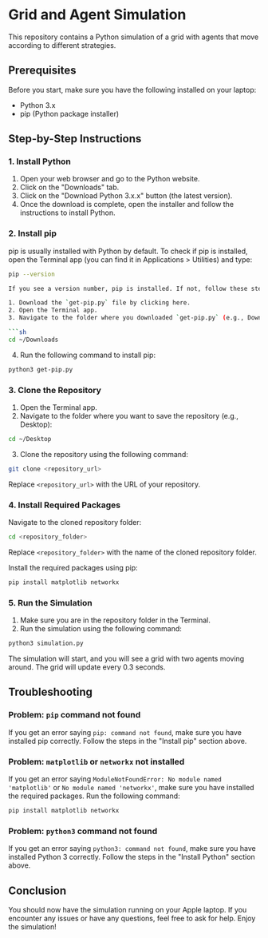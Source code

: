 # Grid and Agent Simulation

This repository contains a Python simulation of a grid with agents that move according to different strategies.

## Prerequisites

Before you start, make sure you have the following installed on your laptop:
- Python 3.x
- pip (Python package installer)

## Step-by-Step Instructions

### 1. Install Python

1. Open your web browser and go to the Python website.
2. Click on the "Downloads" tab.
3. Click on the "Download Python 3.x.x" button (the latest version).
4. Once the download is complete, open the installer and follow the instructions to install Python.

### 2. Install pip

pip is usually installed with Python by default. To check if pip is installed, open the Terminal app (you can find it in Applications > Utilities) and type:

```sh
pip --version

If you see a version number, pip is installed. If not, follow these steps:

1. Download the `get-pip.py` file by clicking here.
2. Open the Terminal app.
3. Navigate to the folder where you downloaded `get-pip.py` (e.g., Downloads folder):

```sh
cd ~/Downloads
```

4. Run the following command to install pip:

```sh
python3 get-pip.py
```

### 3. Clone the Repository

1. Open the Terminal app.
2. Navigate to the folder where you want to save the repository (e.g., Desktop):

```sh
cd ~/Desktop
```

3. Clone the repository using the following command:

```sh
git clone <repository_url>
```

Replace `<repository_url>` with the URL of your repository.

### 4. Install Required Packages

Navigate to the cloned repository folder:

```sh
cd <repository_folder>
```

Replace `<repository_folder>` with the name of the cloned repository folder.

Install the required packages using pip:

```sh
pip install matplotlib networkx
```

### 5. Run the Simulation

1. Make sure you are in the repository folder in the Terminal.
2. Run the simulation using the following command:

```sh
python3 simulation.py
```

The simulation will start, and you will see a grid with two agents moving around. The grid will update every 0.3 seconds.

## Troubleshooting

### Problem: `pip` command not found

If you get an error saying `pip: command not found`, make sure you have installed pip correctly. Follow the steps in the "Install pip" section above.

### Problem: `matplotlib` or `networkx` not installed

If you get an error saying `ModuleNotFoundError: No module named 'matplotlib'` or `No module named 'networkx'`, make sure you have installed the required packages. Run the following command:

```sh
pip install matplotlib networkx
```

### Problem: `python3` command not found

If you get an error saying `python3: command not found`, make sure you have installed Python 3 correctly. Follow the steps in the "Install Python" section above.

## Conclusion

You should now have the simulation running on your Apple laptop. If you encounter any issues or have any questions, feel free to ask for help. Enjoy the simulation!
